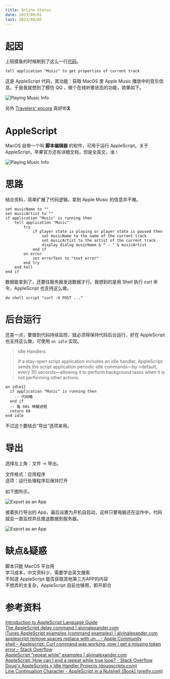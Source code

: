```yaml
---
title: Online Status
date: 2023/09/01
last: 2023/09/05
---
```


# 起因

上班摸鱼的时候刷到了这么一行[代码](https://apple.stackexchange.com/questions/406941/applescript-and-music)。

`tell application "Music" to get properties of current track`

这是 AppleScript 代码，其功能：获取 MacOS 里 Apple Music 播放中的音乐信息。于是我就想到了模仿 QQ ，做个在线听歌状态的功能，效果如下。

![Playing Music Info](/imgs/2023/my-online-status/1.jpg)

另外 [Travelers' encore](https://www.bilibili.com/video/BV1Eh411J7Us?vd_source=0e62add6e473b5930bb615aa8cf1d2ba) 真好听🎗

# AppleScript

MacOS 自带一个叫 **脚本编辑器** 的软件，可用于运行 AppleScript。关于 AppleScript，苹果官方还有详细文档，但是全英文，淦！

![Playing Music Info](/imgs/2023/my-online-status/2.jpg)

# 思路

结合资料，简单扩展了代码逻辑，拿到 Apple Music 的信息并不难。

```
set musicName to ""
set musicArtist to ""
if application "Music" is running then
	tell application "Music"
		try
			if player state is playing or player state is paused then
				set musicName to the name of the current track
				set musicArtist to the artist of the current track
				display dialog musicName & " - " & musicArtist
			end if
		on error
			set errorText to "test error"
		end try
	end tell
end if
```

数据能拿到了，还要往服务器发送数据才行。我想到的是用 Shell 执行 curl 命令，AppleScript 也支持这么做。

```
do shell script "curl -X POST ..."
```

# 后台运行

还差一点，要做到代码持续监控，就必须得保持代码后台运行，好在 AppleScript 也支持这么做，可使用 `on idle` 实现。

>idle Handlers
>
>If a stay-open script application includes an idle handler, AppleScript sends the script application periodic idle commands—by >default, every 30 seconds—allowing it to perform background tasks when it is not performing other actions.

```
on idle{}
  if application "Music" is running then
    -- 代码略
  end if
  -- 每 60s 唤醒进程
  return 60
end idle
```

不过这个要结合“导出”选项来用。

# 导出

选择左上角：文件 -> 导出。
  
文件格式：应用程序  
选项：运行处理程序后保持打开

如下图所示。

![Export as an App](/imgs/2023/my-online-status/3.jpg)

接着执行导出的 App，最后设置为开机自启动，这样只要电脑还在运作中，代码就会一直监控并且推送数据到服务器。

![Export as an App](/imgs/2023/my-online-status/4.jpg)


# 缺点&疑惑

脚本只能 MacOS 平台用  
学习成本，中文资料少，需要学会英文搜索  
不知道 AppleScript 能否获取其他第三方APP的内容  
不想弄的太复杂，AppleScript 目前也够用，即开即合

# 参考资料

[Introduction to AppleScript Language Guide](https://developer.apple.com/library/archive/documentation/AppleScript/Conceptual/AppleScriptLangGuide/introduction/ASLR_intro.html)  
[The AppleScript delay command | alvinalexander.com](https://alvinalexander.com/blog/post/mac-os-x/applescript-delay-command/)  
[iTunes AppleScript examples (command examples) | alvinalexander.com](https://alvinalexander.com/apple/itunes-applescript-examples-scripts-mac-reference/)  
[applescript remove spaces replace with un… - Apple Community](https://discussions.apple.com/thread/7551872)  
[shell - Applescript: Curl command was working, now I get a missing token error - Stack Overflow](https://stackoverflow.com/questions/76036963/applescript-curl-command-was-working-now-i-get-a-missing-token-error)  
[AppleScript “repeat while” examples | alvinalexander.com](https://alvinalexander.com/blog/post/mac-os-x/applescript-repeat-while-syntax/)  
[AppleScript: How can I end a repeat while true loop? - Stack Overflow](https://stackoverflow.com/questions/74188849/applescript-how-can-i-end-a-repeat-while-true-loop)  
[Doug's AppleScripts » Idle Handler Projects (dougscripts.com)](https://dougscripts.com/itunes/itinfo/idle00.php)  
[Line Continuation Character - AppleScript in a Nutshell [Book] (oreilly.com)](https://www.oreilly.com/library/view/applescript-in-a/1565928415/ch01s06s03.html)